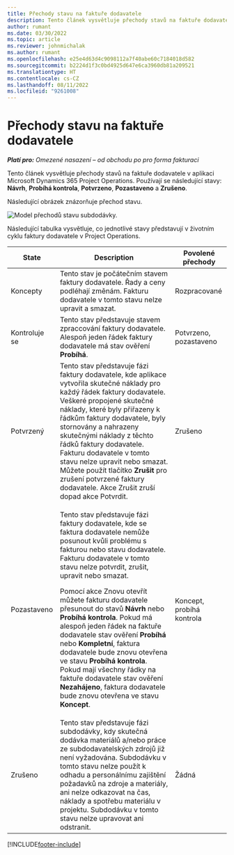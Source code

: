 ```yaml
---
title: Přechody stavu na faktuře dodavatele
description: Tento článek vysvětluje přechody stavů na faktuře dodavatele v aplikaci Microsoft Dynamics 365 Project Operations.
author: rumant
ms.date: 03/30/2022
ms.topic: article
ms.reviewer: johnmichalak
ms.author: rumant
ms.openlocfilehash: e25e4d63d4c9098112a7f40abe60c7184018d582
ms.sourcegitcommit: b2224d1f3c0bd4925d647e6ca3960db81a209521
ms.translationtype: HT
ms.contentlocale: cs-CZ
ms.lasthandoff: 08/11/2022
ms.locfileid: "9261008"
---
```

# <a name="state-transitions-on-a-vendor-invoice"></a>Přechody stavu na faktuře dodavatele

_**Platí pro:** Omezené nasazení – od obchodu po pro forma fakturaci_

Tento článek vysvětluje přechody stavů na faktuře dodavatele v aplikaci Microsoft Dynamics 365 Project Operations. Používají se následující stavy: **Návrh**, **Probíhá kontrola**, **Potvrzeno**, **Pozastaveno** a **Zrušeno**.

Následující obrázek znázorňuje přechod stavu.

![Model přechodů stavu subdodávky.](../media/VI_State_Model.jpg)

Následující tabulka vysvětluje, co jednotlivé stavy představují v životním cyklu faktury dodavatele v Project Operations.

| State | Description | Povolené přechody |
| --- | --- | --- |
| Koncepty | Tento stav je počátečním stavem faktury dodavatele. Řady a ceny podléhají změnám. Fakturu dodavatele v tomto stavu nelze upravit a smazat. | Rozpracované |
| Kontroluje se | Tento stav představuje stavem zpraccování faktury dodavatele. Alespoň jeden řádek faktury dodavatele má stav ověření **Probíhá**. | Potvrzeno, pozastaveno |
| Potvrzený | Tento stav představuje fázi faktury dodavatele, kde aplikace vytvořila skutečné náklady pro každý řádek faktury dodavatele. Veškeré propojené skutečné náklady, které byly přiřazeny k řádkům faktury dodavatele, byly stornovány a nahrazeny skutečnými náklady z těchto řádků faktury dodavatele. Fakturu dodavatele v tomto stavu nelze upravit nebo smazat. Můžete použít tlačítko **Zrušit** pro zrušení potvrzené faktury dodavatele. Akce Zrušit zruší dopad akce Potvrdit. | Zrušeno |
| Pozastaveno | <p>Tento stav představuje fázi faktury dodavatele, kde se faktura dodavatele nemůže posunout kvůli problému s fakturou nebo stavu dodavatele. Fakturu dodavatele v tomto stavu nelze potvrdit, zrušit, upravit nebo smazat.</p><p>Pomocí akce Znovu otevřít můžete fakturu dodavatele přesunout do stavů **Návrh** nebo **Probíhá kontrola**. Pokud má alespoň jeden řádek na faktuře dodavatele stav ověření **Probíhá** nebo **Kompletní**, faktura dodavatele bude znovu otevřena ve stavu **Probíhá kontrola**. Pokud mají všechny řádky na faktuře dodavatele stav ověření **Nezahájeno**, faktura dodavatele bude znovu otevřena ve stavu **Koncept**.</p> | Koncept, probíhá kontrola |
| Zrušeno | Tento stav představuje fázi subdodávky, kdy skutečná dodávka materiálů a/nebo práce ze subdodavatelských zdrojů již není vyžadována. Subdodávku v tomto stavu nelze použít k odhadu a personálnímu zajištění požadavků na zdroje a materiály, ani nelze odkazovat na čas, náklady a spotřebu materiálu v projektu. Subdodávku v tomto stavu nelze upravovat ani odstranit. | Žádná |

[!INCLUDE[footer-include](../../includes/footer-banner.md)]
